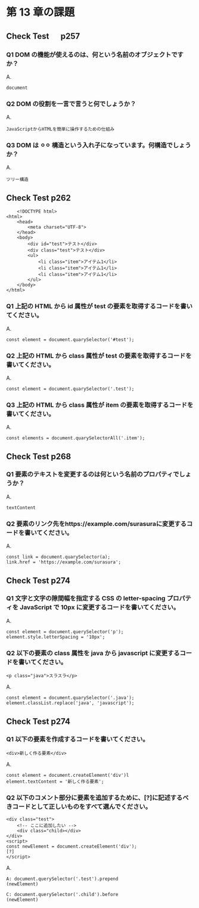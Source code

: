 # 第 13 章の課題

## Check Test 　 p257

### Q1 DOM の機能が使えるのは、何という名前のオブジェクトですか？

A.

    document

### Q2 DOM の役割を一言で言うと何でしょうか？

A.

    JavaScriptからHTMLを簡単に操作するための仕組み

### Q3 DOM は ⚪︎⚪︎ 構造という入れ子になっています。何構造でしょうか？

A.

    ツリー構造

## Check Test p262

    	<!DOCTYPE html>
    <html>
        <head>
            <meta charset="UTF-8">
        </head>
        <body>
            <div id="test">テスト</div>
            <div class="test">テスト</div>
            <ul>
                <li class="item">アイテム1</li>
                <li class="item">アイテム1</li>
                <li class="item">アイテム1</li>
            </ul>
        </body>
    </html>

### Q1 上記の HTML から id 属性が test の要素を取得するコードを書いてください。

A.

    const element = document.quarySelector('#test');

### Q2 上記の HTML から class 属性が test の要素を取得するコードを書いてください。

A.

    const element = document.quarySelector('.test');

### Q3 上記の HTML から class 属性が item の要素を取得するコードを書いてください。

A.

    const elements = document.quarySelectorAll('.item');

## Check Test p268

### Q1 要素のテキストを変更するのは何という名前のプロパティでしょうか？

A.

    textContent

### Q2 <a>要素のリンク先をhttps://example.com/surasuraに変更するコードを書いてください。

A.

    const link = document.quarySelector(a);
    link.href = 'https://example.com/surasura';

## Check Test p274

### Q1 文字と文字の隙間幅を指定する CSS の letter-spacing プロパティを JavaScript で 10px に変更するコードを書いてください。

A.

    const element = document.querySelector('p');
    element.style.letterSpacing = '10px';

### Q2 以下の要素の class 属性を java から javascript に変更するコードを書いてください。

    <p class="java">スラスラ</p>

A.

    const element = document.quarySelector('.java');
    element.classList.replace('java', 'javascript');

## Check Test p274

### Q1 以下の要素を作成するコードを書いてください。

    <div>新しく作る要素</div>

A.

    const element = document.createElement('div')l
    element.textContent = '新しく作る要素';

### Q2 以下のコメント部分に要素を追加するために、[?]に記述するべきコードとして正しいものをすべて選んでください。

    <div class="test">
    	<!-- ここに追加したい -->
    	<div class="child></div>
    </div>
    <script>
    const newElement = document.createElement('div');
    [?]
    </script>

A.

    A: document.querySelector('.test').prepend
    (newElement)

    C: document.querySelector('.child').before
    (newElement)
